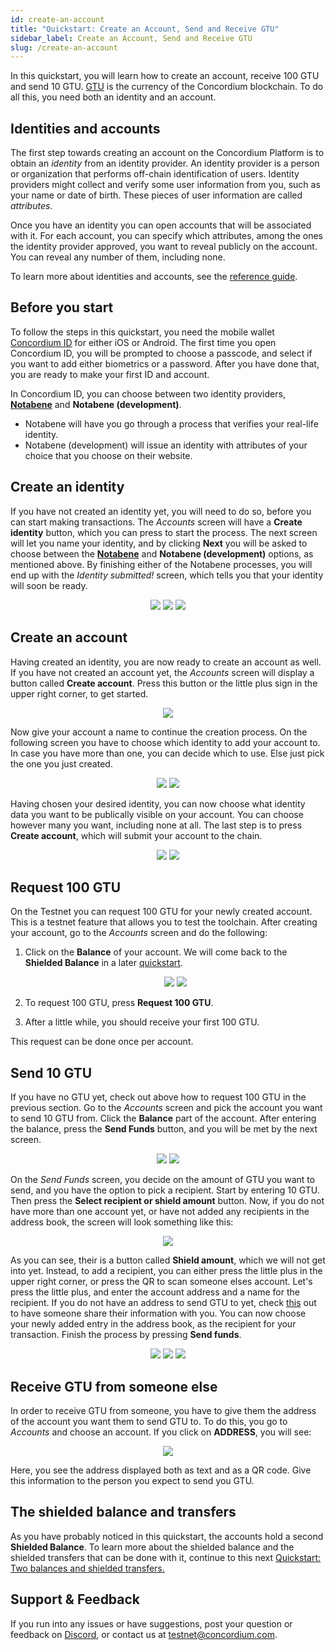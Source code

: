 ```yaml
---
id: create-an-account
title: "Quickstart: Create an Account, Send and Receive GTU"
sidebar_label: Create an Account, Send and Receive GTU
slug: /create-an-account
---
```


In this quickstart, you will learn how to create an account, receive 100 GTU and send 10 GTU. [GTU](glossary#global-transaction-unit-gtu-) is the currency of the Concordium blockchain.
To do all this, you need both an identity and an account.

## Identities and accounts

The first step towards creating an account on the Concordium Platform is to obtain an *identity* from an identity provider.
An identity provider is a person or organization that performs off-chain identification of users. Identity providers might collect and verify some user information from you, such as your name or date of birth.
These pieces of user information are called *attributes*.

Once you have an identity you can open accounts that will be associated with it.
For each account, you can specify which attributes, among the ones the identity provider approved, you want to reveal publicly on the account.
You can reveal any number of them, including none.

To learn more about identities and accounts, see the [reference guide](identities-and-accounts).

## Before you start
To follow the steps in this quickstart, you need the mobile wallet [Concordium ID](/testnet/docs/downloads#concordium-id) for either iOS or Android. The first time you open Concordium ID, you will be prompted to choose a passcode,
and select if you want to add either biometrics or a password. After you have done that, you are ready to make your first ID and account.

In Concordium ID, you can choose between two identity providers, **[Notabene](https://notabene.id/)** and **Notabene (development)**.
- Notabene will have you go through a process that verifies your real-life identity.
- Notabene (development) will issue an identity with attributes of your choice that you choose on their website.

## Create an identity
If you have not created an identity yet, you will need to do so, before you can start making transactions. The *Accounts* screen will have a **Create identity** button, which you can press to start the process.
The next screen will let you name your identity, and by clicking **Next** you will be asked to choose between the **[Notabene](https://notabene.id/)** and **Notabene (development)** options, as mentioned above.
By finishing either of the Notabene processes, you will end up with the *Identity submitted!* screen, which tells you that your identity will soon be ready.

<p align="center">
	<img src="/screenshots/create-account/ca1_wireframe.png"></img>
	<img src="/screenshots/create-account/ca2_wireframe.png"></img>
	<img src="/screenshots/create-account/ca4_wireframe.png"></img>
</p>


## Create an account
Having created an identity, you are now ready to create an account as well. If you have not created an account yet, the _Accounts_ screen will display a button called **Create account**.
Press this button or the little plus sign in the upper right corner, to get started.

<p align="center">
	<img src="/screenshots/create-account/ca6_wireframe.png"></img>
</p>

Now give your account a name to continue the creation process. On the following screen you have to choose which identity to add your account to. In case you have more than one, you can decide which to use. Else just pick the one you just created.

<p align="center">
	<img src="/screenshots/create-account/ca7_wireframe.png"></img>
	<img src="/screenshots/create-account/ca8_wireframe.png"></img>
</p>

Having chosen your desired identity, you can now choose what identity data you want to be publically visible on your account. You can choose however many you want, including none at all. The last step is to press **Create account**, which will submit your account to the chain.

<p align="center">
	<img src="/screenshots/create-account/ca9_wireframe.png"></img>
	<img src="/screenshots/create-account/ca10_wireframe.png"></img>
</p>

## Request 100 GTU
On the Testnet you can request 100 GTU for your newly created account. This is a testnet feature that allows you to test the toolchain.
After creating your account, go to the *Accounts* screen and do the following:

1. Click on the **Balance** of your account. We will come back to the **Shielded Balance** in a later [quickstart](/testnet/docs/quickstart-shielded-transfers).

	<p align="center">
		<img src="/screenshots/create-account/ca12_wireframe.png"></img>
		<img src="/screenshots/create-account/ca13_wireframe.png"></img>
	</p>

2. To request 100 GTU, press **Request 100 GTU**.

3. After a little while, you should receive your first 100 GTU.

This request can be done once per account.

## Send 10 GTU
If you have no GTU yet, check out above how to request 100 GTU in the previous section.
Go to the _Accounts_ screen and pick the account you want to send 10 GTU from. Click the **Balance** part of the account. After entering the balance, press the **Send Funds** button, and you will be met by the next screen.

<p align="center">
	<img src="/screenshots/create-account/ca22_wireframe.png"></img>
	<img src="/screenshots/create-account/ca15_wireframe.png"></img>
</p>

On the _Send Funds_ screen, you decide on the amount of GTU you want to send, and you have the option to pick a recipient. Start by entering 10 GTU. Then press the **Select recipient or shield amount** button.
Now, if you do not have more than one account yet, or have not added any recipients in the address book, the screen will look something like this:

<p align="center">
	<img src="/screenshots/create-account/ca16_wireframe.png"></img>
</p>

As you can see, their is a button called **Shield amount**, which we will not get into yet. Instead, to add a recipient, you can either press the little plus in the upper right corner, or press the QR to scan someone elses account.
Let's press the little plus, and enter the account address and a name for the recipient. If you do not have an address to send GTU to yet, check [this](#receive-gtu-from-someone-else) out to have someone share their information with you. You can now choose your newly added entry in the address book, as the recipient for your transaction. Finish the process by pressing **Send funds**.

<p align="center">
	<img src="/screenshots/create-account/ca18_wireframe.png"></img>
	<img src="/screenshots/create-account/ca19_wireframe.png"></img>
	<img src="/screenshots/create-account/ca20_wireframe.png"></img>
</p>


## Receive GTU from someone else
In order to receive GTU from someone, you have to give them the address of the account you want them to send GTU to.
To do this, you go to *Accounts* and choose an account. If you click on **ADDRESS**, you will see:

<p align="center">
		<img src="/screenshots/create-account/ca21_wireframe.png"></img>
</p>
Here, you see the address displayed both as text and as a QR code. Give this information to the person you expect to send you GTU.

## The shielded balance and transfers
As you have probably noticed in this quickstart, the accounts hold a second **Shielded Balance**. To learn more about the shielded balance
and the shielded transfers that can be done with it, continue to this next [Quickstart: Two balances and shielded transfers.](/testnet/docs/quickstart-shielded-transfers)

## Support & Feedback
If you run into any issues or have suggestions, post your question or feedback on [Discord](https://discord.gg/xWmQ5tp), or contact us at <testnet@concordium.com>.
